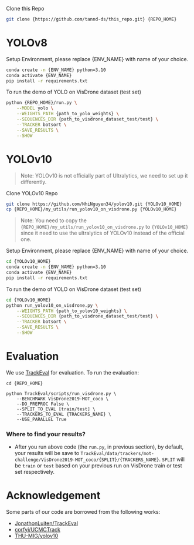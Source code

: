 Clone this Repo
```sh
git clone {https://github.com/tannd-ds/this_repo.git} {REPO_HOME}
```

# YOLOv8

Setup Environment, please replace {ENV_NAME} with name of your choice.
```sh
conda create -n {ENV_NAME} python=3.10
conda activate {ENV_NAME}
pip install -r requirements.txt
```

To run the demo of YOLO on VisDrone dataset (test set)
```sh
python {REPO_HOME}/run.py \
    --MODEL yolo \
    --WEIGHTS_PATH {path_to_yolo_weights} \
    --SEQUENCES_DIR {path_to_visdrone_dataset_test/test} \
    --TRACKER botsort \
    --SAVE_RESULTS \
    --SHOW
```

# YOLOv10

> Note: YOLOv10 is not officially part of Ultralytics, we need to set up it differently.

Clone YOLOv10 Repo
```sh
git clone https://github.com/NhiNguyen34/yolov10.git {YOLOv10_HOME}
cp {REPO_HOME}/my_utils/run_yolov10_on_visdrone.py {YOLOv10_HOME}
```

> Note: You need to copy the `{REPO_HOME}/my_utils/run_yolov10_on_visdrone.py` to `{YOLOv10_HOME}` since it need to use the ultralytics of YOLOv10 instead of the official one.

Setup Environment, please replace {ENV_NAME} with name of your choice.
```sh
cd {YOLOv10_HOME}
conda create -n {ENV_NAME} python=3.10
conda activate {ENV_NAME}
pip install -r requirements.txt
```

To run the demo of YOLO on VisDrone dataset (test set)
```sh
cd {YOLOv10_HOME}
python run_yolov10_on_visdrone.py \
    --WEIGHTS_PATH {path_to_yolov10_weights} \
    --SEQUENCES_DIR {path_to_visdrone_dataset_test/test} \
    --TRACKER botsort \
    --SAVE_RESULTS \
    --SHOW
```

# Evaluation

We use [TrackEval](https://github.com/JonathonLuiten/TrackEval) for evaluation. To run the evaluation:

```shell
cd {REPO_HOME}

python TrackEval/scripts/run_visdrone.py \
    --BENCHMARK VisDrone2019-MOT_coco \
    --DO_PREPROC False \
    --SPLIT_TO_EVAL [train/test] \
    --TRACKERS_TO_EVAL {TRACKERS_NAME} \
    --USE_PARALLEL True
```

### Where to find your results?

- After you run above code (the `run.py`, in previous section), by default, your results will be save
  to `TrackEval/data/trackers/mot-challenge/VisDrone2019-MOT_coco/{SPLIT}/{TRACKERS_NAME}`. `SPLIT` will be `train`
  or `test` based on your previous run on VisDrone train or test set respectively.

# Acknowledgement

Some parts of our code are borrowed from the following works:
- [JonathonLuiten/TrackEval](https://github.com/JonathonLuiten/TrackEval)
- [corfyi/UCMCTrack](https://github.com/corfyi/ucmctrack)
- [THU-MIG/yolov10](https://github.com/THU-MIG/yolov10)
